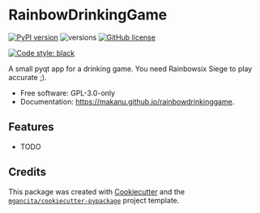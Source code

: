 # RainbowDrinkingGame


[![PyPI version](https://badge.fury.io/py/rainbowdrinkinggame.svg)](https://badge.fury.io/py/rainbowdrinkinggame)
![versions](https://img.shields.io/pypi/pyversions/rainbowdrinkinggame.svg)
[![GitHub license](https://img.shields.io/github/license/makanu/rainbowdrinkinggame.svg)](https://github.com/makanu/rainbowdrinkinggame/blob/main/LICENSE)


[![Code style: black](https://img.shields.io/badge/code%20style-black-000000.svg)](https://github.com/psf/black)


A small pyqt app for a drinking game. You need Rainbowsix Siege to play accurate ;).


- Free software: GPL-3.0-only
- Documentation: https://makanu.github.io/rainbowdrinkinggame.


## Features

* TODO

## Credits


This package was created with [Cookiecutter](https://github.com/audreyr/cookiecutter) and the [`mgancita/cookiecutter-pypackage`](https://mgancita.github.io/cookiecutter-pypackage/) project template.
